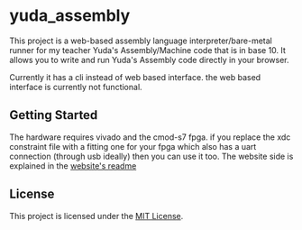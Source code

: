 # yuda_assembly

This project is a web-based assembly language interpreter/bare-metal runner for my teacher Yuda's Assembly/Machine code that is in base 10. It allows you to write and run Yuda's Assembly code directly in your browser.

Currently it has a cli instead of web based interface. the web based interface is currently not functional.

## Getting Started

The hardware requires vivado and the cmod-s7 fpga. if you replace the xdc constraint file with a fitting one for your fpga which also has a uart connection (through usb ideally) then you can use it too.
The website side is explained in the [website's readme](website/README.md)


## License

This project is licensed under the [MIT License](LICENSE).

